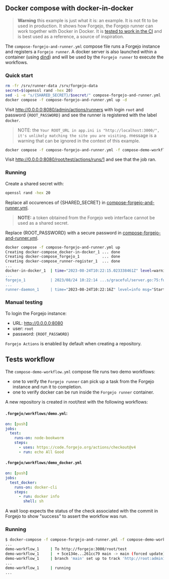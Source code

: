 ## Docker compose with docker-in-docker

> **Warning** this example is just what it is: an example. It is not fit to be used in production. It shows how Forgejo, the Forgejo runner can work together with Docker in Docker. It is [tested to work in the CI](../../.forgejo/workflows/example-docker-compose.yml) and is best used as a reference, a source of inspiration.

The `compose-forgejo-and-runner.yml` compose file runs a Forgejo
instance and registers a `Forgejo runner`. A docker server is also
launched within a container (using
[dind](https://hub.docker.com/_/docker/tags?name=dind)) and will be
used by the `Forgejo runner` to execute the workflows.

### Quick start

```sh
rm -fr /srv/runner-data /srv/forgejo-data
secret=$(openssl rand -hex 20)
sed -i -e "s/{SHARED_SECRET}/$secret/" compose-forgejo-and-runner.yml
docker compose -f compose-forgejo-and-runner.yml up -d
```

Visit http://0.0.0.0:8080/admin/actions/runners with login `root` and password `{ROOT_PASSWORD}` and see the runner is registered with the label `docker`.

> NOTE: the `Your ROOT_URL in app.ini is "http://localhost:3000/", it's unlikely matching the site you are visiting.` message is a warning that can be ignored in the context of this example.

```sh
docker compose -f compose-forgejo-and-runner.yml -f compose-demo-workflow.yml up demo-workflow
```

Visit http://0.0.0.0:8080/root/test/actions/runs/1 and see that the job ran.


### Running

Create a shared secret with:

```sh
openssl rand -hex 20
```

Replace all occurences of {SHARED_SECRET} in
[compose-forgejo-and-runner.yml](compose-forgejo-and-runner.yml).

> **NOTE:** a token obtained from the Forgejo web interface cannot be used as a shared secret.

Replace {ROOT_PASSWORD} with a secure password in
[compose-forgejo-and-runner.yml](compose-forgejo-and-runner.yml).

```sh
docker compose -f compose-forgejo-and-runner.yml up
Creating docker-compose_docker-in-docker_1 ... done
Creating docker-compose_forgejo_1          ... done
Creating docker-compose_runner-register_1  ... done
...
docker-in-docker_1  | time="2023-08-24T10:22:15.023338461Z" level=warning msg="WARNING: API is accessible on http://0.0.0.0:2376
...
forgejo_1           | 2023/08/24 10:22:14 ...s/graceful/server.go:75:func1() [D] Starting server on tcp:0.0.0.0:3000 (PID: 19)
...
runner-daemon_1     | time="2023-08-24T10:22:16Z" level=info msg="Starting runner daemon"
```

### Manual testing

To login the Forgejo instance:

* URL: http://0.0.0.0:8080
* user: `root`
* password: `{ROOT_PASSWORD}`

`Forgejo Actions` is enabled by default when creating a repository.

## Tests workflow

The `compose-demo-workflow.yml` compose file runs two demo workflows:
* one to verify the `Forgejo runner` can pick up a task from the Forgejo instance
and run it to completion.
* one to verify docker can be run inside the `Forgejo runner` container.

A new repository is created in root/test with the following workflows:

#### `.forgejo/workflows/demo.yml`:

```yaml
on: [push]
jobs:
  test:
    runs-on: node-bookworm
    steps:
      - uses: https://code.forgejo.org/actions/checkout@v4
      - run: echo All Good
```

#### `.forgejo/workflows/demo_docker.yml`

```yaml
on: [push]
jobs:
  test_docker:
    runs-on: docker-cli
    steps:
      - run: docker info
        shell: sh
```

A wait loop expects the status of the check associated with the
commit in Forgejo to show "success" to assert the workflow was run.

### Running

```sh
$ docker-compose -f compose-forgejo-and-runner.yml -f compose-demo-workflow.yml up demo-workflow
...
demo-workflow_1     | To http://forgejo:3000/root/test
demo-workflow_1     |  + 5ce134e...261cc79 main -> main (forced update)
demo-workflow_1     | branch 'main' set up to track 'http://root:admin1234@forgejo:3000/root/test/main'.
...
demo-workflow_1     | running
...
```
